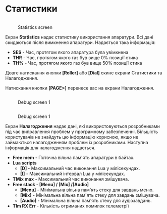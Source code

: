 # Статистики

<figure><img src="../../.gitbook/assets/bwstats.png" alt=""><figcaption><p>Statistics screen</p></figcaption></figure>

Екран **Statistics** надає статистику використання апаратури. Всі дані скидаються після вимкнення апаратури. Надається така інформація:

* **SES** - Час, протягом якого апаратура була увімкнена
* **THR** - Час, протягом якого газ був вище 0% позиції стика
* **TH%** - Час, протягом якого газ був вище 50% позиції стика

Довге натискання кнопки **\[Roller]** або **\[Dial]** скине екрани Статистики та Налагодження.

Натискання кнопки **\[PAGE>]** перенесе вас на екрани Налагодження.

<div>

<figure><img src="../../.gitbook/assets/bwdebug.png" alt=""><figcaption><p>Debug screen 1</p></figcaption></figure>

 

<figure><img src="../../.gitbook/assets/bwdebug2.png" alt=""><figcaption><p>Debug screen 1</p></figcaption></figure>

</div>

Екран **Налагодження** надає дані, які використовуються розробниками під час виправлення проблем у програмному забезпеченні. Більшість користувачів не знайдуть цю інформацію корисною, якщо не займаються налагодженням проблем із розробниками. Наступна інформація для налагодження надається.


* **Free mem** - Поточна вільна пам'ять апаратури в байтах.
* **Lua scripts**&#x20;
  * **\[D] -** Максимальний час виконання Lua у мілісекундах.
  * **\[I]** - Максимальний інтервал Lua у мілісекундах.
* **TMix max** - Максимальний час виконання змішувача.
* **Free stack - \[Menu] / \[Mix] /\[Audio]**&#x20;
  * **\[Menu]** - Мінімальна вільна пам'ять стеку для завдань меню.
  * **\[Mix]** - Мінімальна вільна пам'ять стеку для завдань змішувача.
  * **\[Audio]** - Мінімальна вільна пам'ять стеку для аудіозавдань.
* **Tlm RX Err** - Кількість отриманих помилок телеметрії
